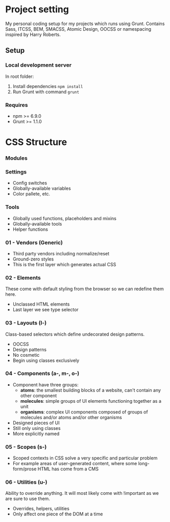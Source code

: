 # Project setting
My personal coding setup for my projects which runs using Grunt. Contains Sass, ITCSS, BEM, SMACSS, Atomic Design, OOCSS or namespacing inspired by Harry Roberts.
## Setup
### Local development server
In root folder:
1. Install dependencies ```npm install```
2. Run Grunt with command ```grunt```

### Requires
- npm >= 6.9.0
- Grunt >= 1.1.0

# CSS Structure

### Modules
### Settings
- Config switches
- Globally-available variables
- Color pallete, etc.

### Tools
- Globally used functions, placeholders and mixins
- Globally-available tools
- Helper functions

### 01 - Vendors (Generic)
- Third party vendors including normalize/reset
- Ground-zero styles
- This is the first layer which generates actual CSS

### 02 - Elements
These come with default styling from the browser so we can redefine them here.
- Unclassed HTML elements
- Last layer we see type selector

### 03 - Layouts (l-)
Class-based selectors which define undecorated design patterns.
- OOCSS
- Design patterns
- No cosmetic
- Begin using classes exclusively

### 04 - Components (a-, m-, o-)
- Component have three groups:
  - **atoms**: the smallest building blocks of a website, can't contain any other component
  - **molecules**: simple groups of UI elements functioning together as a unit
  - **organisms**: complex UI components composed of groups of molecules and/or atoms and/or other organisms
- Designed pieces of UI
- Still only using classes
- More explicitly named

### 05 - Scopes (s-)
- Scoped contexts in CSS solve a very specific and particular problem
- For example areas of user-generated content, where some long-form/prose HTML has come from a CMS

### 06 - Utilities (u-)
Ability to override anything. It will most likely come with !important as we are sure to use them.
- Overrides, helpers, utilities
- Only affect one piece of the DOM at a time
